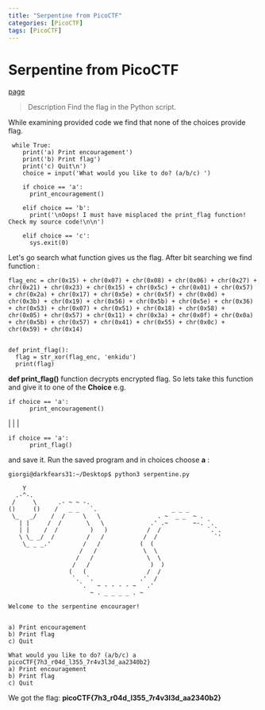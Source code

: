 ```yaml
---
title: "Serpentine from PicoCTF"
categories: [PicoCTF]
tags: [PicoCTF]
---
```

# Serpentine from PicoCTF
[page](https://play.picoctf.org/practice/challenge/251?page=9)


>Description
> Find the flag in the Python script.

While examining provided code we find that none of the choices provide flag.
```
 while True:
    print('a) Print encouragement')
    print('b) Print flag')
    print('c) Quit\n')
    choice = input('What would you like to do? (a/b/c) ')
    
    if choice == 'a':
      print_encouragement()
      
    elif choice == 'b':
      print('\nOops! I must have misplaced the print_flag function! Check my source code!\n\n')
      
    elif choice == 'c':
      sys.exit(0)
```

Let's go search what function gives us the flag. After bit searching we find function :
```
flag_enc = chr(0x15) + chr(0x07) + chr(0x08) + chr(0x06) + chr(0x27) + chr(0x21) + chr(0x23) + chr(0x15) + chr(0x5c) + chr(0x01) + chr(0x57) + chr(0x2a) + chr(0x17) + chr(0x5e) + chr(0x5f) + chr(0x0d) + chr(0x3b) + chr(0x19) + chr(0x56) + chr(0x5b) + chr(0x5e) + chr(0x36) + chr(0x53) + chr(0x07) + chr(0x51) + chr(0x18) + chr(0x58) + chr(0x05) + chr(0x57) + chr(0x11) + chr(0x3a) + chr(0x0f) + chr(0x0a) + chr(0x5b) + chr(0x57) + chr(0x41) + chr(0x55) + chr(0x0c) + chr(0x59) + chr(0x14)


def print_flag():
  flag = str_xor(flag_enc, 'enkidu')
  print(flag)
```

**def print_flag()** function decrypts encrypted flag. 
So lets take this function and give it to one of the **Choice** e.g. 
```
if choice == 'a':
      print_encouragement()
```
|
|
|
```
if choice == 'a':
      print_flag()
```
and save it.
Run the saved program and in choices choose **a** : 
```
giorgi@darkfears31:~/Desktop$ python3 serpentine.py 

    Y
  .-^-.
 /     \      .- ~ ~ -.
()     ()    /   _ _   `.                     _ _ _
 \_   _/    /  /     \   \                . ~  _ _  ~ .
   | |     /  /       \   \             .' .~       ~-. `.
   | |    /  /         )   )           /  /             `.`.
   \ \_ _/  /         /   /           /  /                `'
    \_ _ _.'         /   /           (  (
                    /   /             \  \
                   /   /               \  \
                  /   /                 )  )
                 (   (                 /  /
                  `.  `.             .'  /
                    `.   ~ - - - - ~   .'
                       ~ . _ _ _ _ . ~

Welcome to the serpentine encourager!


a) Print encouragement
b) Print flag
c) Quit

What would you like to do? (a/b/c) a
picoCTF{7h3_r04d_l355_7r4v3l3d_aa2340b2}
a) Print encouragement
b) Print flag
c) Quit
```
We got the flag: 
**picoCTF{7h3_r04d_l355_7r4v3l3d_aa2340b2}**
